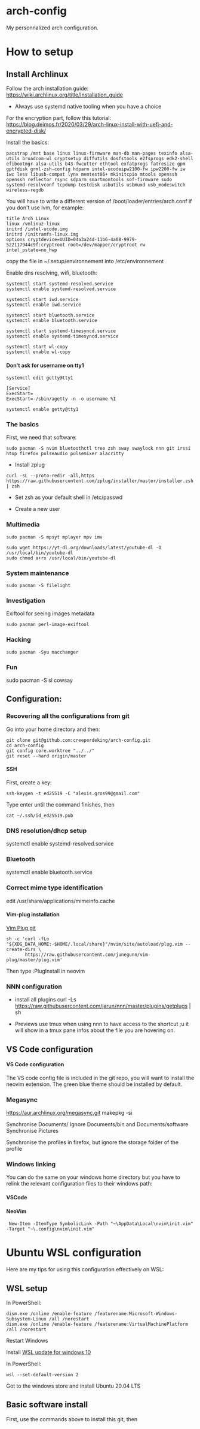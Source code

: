 # arch-config
My personnalized arch configuration.

# How to setup

## Install Archlinux

Follow the arch installation guide:
<https://wiki.archlinux.org/title/Installation_guide>
- Always use systemd native tooling when you have a choice

For the encryption part, follow this tutorial:
<https://blog.deimos.fr/2020/03/29/arch-linux-install-with-uefi-and-encrypted-disk/>


Install the basics:
```
pacstrap /mnt base linux linux-firmware man-db man-pages texinfo alsa-utils broadcom-wl cryptsetup diffutils dosfstools e2fsprogs edk2-shell efibootmgr alsa-utils b43-fwcutter ethtool exfatprogs fatresize gpm gptfdisk grml-zsh-config hdparm intel-ucodeipw2100-fw ipw2200-fw iw iwc less libusb-compat lynx memtest86+ mkinitcpio mtools openssh openssh reflector rsync sdparm smartmontools sof-firmware sudo systemd-resolvconf tcpdump testdisk usbutils usbmuxd usb_modeswitch wireless-regdb
```

You will have to write a different version of /boot/loader/entries/arch.conf if you don't use lvm, for example:
```
title Arch Linux
linux /vmlinuz-linux
initrd /intel-ucode.img
initrd /initramfs-linux.img
options cryptdevice=UUID=04a3a24d-11b6-4a08-9979-522117944c9f:cryptroot root=/dev/mapper/cryptroot rw intel_pstate=no_hwp
```

copy the file in ~/.setup/environnement into /etc/environnement

Enable dns resolving, wifi, bluetooth:
```
systemctl start systemd-resolved.service
systemctl enable systemd-resolved.service

systemctl start iwd.service
systemctl enable iwd.service

systemctl start bluetooth.service
systemctl enable bluetooth.service

systemctl start systemd-timesyncd.service
systemctl enable systemd-timesyncd.service

systemctl start wl-copy
systemctl enable wl-copy
```

#### Don't ask for username on tty1
```
systemctl edit getty@tty1
```
```
[Service]
ExecStart=
ExecStart=-/sbin/agetty -n -o username %I
```
```
systemctl enable getty@tty1
```

### The basics

First, we need that software:

```
sudo pacman -S nvim bluetoothctl tree zsh sway swaylock nnn git irssi htop firefox pulseaudio pulsemixer alacritty
```

- Install zplug
```
curl -sL --proto-redir -all,https https://raw.githubusercontent.com/zplug/installer/master/installer.zsh | zsh
```

- Set zsh as your default shell in /etc/passwd

- Create a new user

### Multimedia

```
sudo pacman -S mpsyt mplayer mpv imv

sudo wget https://yt-dl.org/downloads/latest/youtube-dl -O /usr/local/bin/youtube-dl
sudo chmod a+rx /usr/local/bin/youtube-dl
```

### System maintenance

```
sudo pacman -S filelight
```

### Investigation

Exiftool for seeing images metadata
```
sudo pacman perl-image-exiftool
```

### Hacking

```
sudo pacman -Syu macchanger
```

### Fun
sudo pacman -S sl cowsay




## Configuration:

### Recovering all the configurations from git

Go into your home directory and then:
```
git clone git@github.com:creeperdeking/arch-config.git
cd arch-config
git config core.worktree "../../"
git reset --hard origin/master
```

#### SSH

First, create a key:
```
ssh-keygen -t ed25519 -C "alexis.gros99@gmail.com"
```
Type enter until the command finishes, then
```
cat ~/.ssh/id_ed25519.pub
```


### DNS resolution/dhcp setup

systemctl enable systemd-resolved.service

### Bluetooth

systemctl enable bluetooth.service

### Correct mime type identification

edit /usr/share/applications/mimeinfo.cache

#### Vim-plug installation

[Vim Plug git](https://github.com/junegunn/vim-plug)
```
sh -c 'curl -fLo "${XDG_DATA_HOME:-$HOME/.local/share}"/nvim/site/autoload/plug.vim --create-dirs \
       https://raw.githubusercontent.com/junegunn/vim-plug/master/plug.vim'
```
Then type :PlugInstall in neovim

### NNN configuration

- install all plugins
curl -Ls https://raw.githubusercontent.com/jarun/nnn/master/plugins/getplugs | sh

- Previews
use tmux when using nnn to have access to the shortcut ;u it will show in a tmux pane infos about the file you are hovering on.

## VS Code configuration
#### VS Code configuration

The VS code config file is included in the git repo, you will want to install
the neovim extension. The green blue theme should be installed by default.

### Megasync

https://aur.archlinux.org/megasync.git
makepkg -si

Synchronise Documents/
Ignore Documents/bin and Documents/software
Synchronise Pictures

Synchronise the profiles in firefox, but ignore the storage folder of the profile

### Windows linking

You can do the same on your windows home directory but you have to relink the relevant configuration files to their windows path:

#### VSCode

#### NeoVim

```
 New-Item -ItemType SymbolicLink -Path "~\AppData\Local\nvim\init.vim" -Target "~\.config\nvim\init.vim"
```

# Ubuntu WSL configuration

Here are my tips for using this configuration effectively on WSL:

## WSL setup

In PowerShell:
```
dism.exe /online /enable-feature /featurename:Microsoft-Windows-Subsystem-Linux /all /norestart
dism.exe /online /enable-feature /featurename:VirtualMachinePlatform /all /norestart

```
Restart Windows

Install [WSL update for windows 10](https://wslstorestorage.blob.core.windows.net/wslblob/wsl_update_x64.msi)

In PowerShell:
```
wsl --set-default-version 2
```

Got to the windows store and install Ubuntu 20.04 LTS

## Basic software install

First, use the commands above to install this git, then
